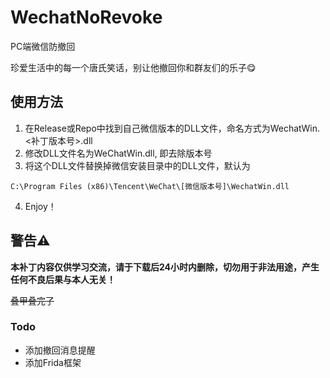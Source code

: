 # WechatNoRevoke

PC端微信防撤回

珍爱生活中的每一个唐氏笑话，别让他撤回你和群友们的乐子😋

## 使用方法

1. 在Release或Repo中找到自己微信版本的DLL文件，命名方式为WechatWin.<补丁版本号>.dll
2. 修改DLL文件名为WeChatWin.dll, 即去除版本号
3. 将这个DLL文件替换掉微信安装目录中的DLL文件，默认为

```
C:\Program Files (x86)\Tencent\WeChat\[微信版本号]\WechatWin.dll
```

4. Enjoy！

## 警告⚠

 **本补丁内容仅供学习交流，请于下载后24小时内删除，切勿用于非法用途，产生任何不良后果与本人无关！**

~~叠甲叠完了~~

### Todo

- 添加撤回消息提醒
- 添加Frida框架
